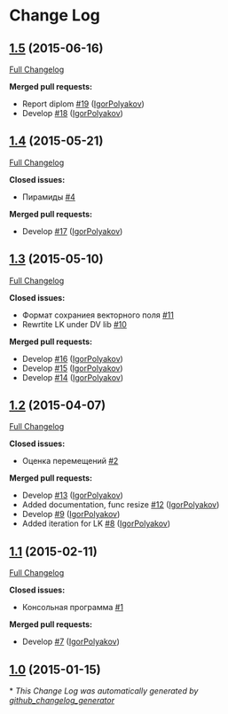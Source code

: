 # Change Log

## [1.5](https://github.com/IgorPolyakov/graduate-work/tree/1.5) (2015-06-16)
[Full Changelog](https://github.com/IgorPolyakov/graduate-work/compare/1.4...1.5)

**Merged pull requests:**

- Report diplom [\#19](https://github.com/IgorPolyakov/graduate-work/pull/19) ([IgorPolyakov](https://github.com/IgorPolyakov))
- Develop [\#18](https://github.com/IgorPolyakov/graduate-work/pull/18) ([IgorPolyakov](https://github.com/IgorPolyakov))

## [1.4](https://github.com/IgorPolyakov/graduate-work/tree/1.4) (2015-05-21)
[Full Changelog](https://github.com/IgorPolyakov/graduate-work/compare/1.3...1.4)

**Closed issues:**

- Пирамиды [\#4](https://github.com/IgorPolyakov/graduate-work/issues/4)

**Merged pull requests:**

- Develop [\#17](https://github.com/IgorPolyakov/graduate-work/pull/17) ([IgorPolyakov](https://github.com/IgorPolyakov))

## [1.3](https://github.com/IgorPolyakov/graduate-work/tree/1.3) (2015-05-10)
[Full Changelog](https://github.com/IgorPolyakov/graduate-work/compare/1.2...1.3)

**Closed issues:**

- Формат сохраниея векторного поля [\#11](https://github.com/IgorPolyakov/graduate-work/issues/11)
- Rewrtite LK under DV lib [\#10](https://github.com/IgorPolyakov/graduate-work/issues/10)

**Merged pull requests:**

- Develop [\#16](https://github.com/IgorPolyakov/graduate-work/pull/16) ([IgorPolyakov](https://github.com/IgorPolyakov))
- Develop [\#15](https://github.com/IgorPolyakov/graduate-work/pull/15) ([IgorPolyakov](https://github.com/IgorPolyakov))
- Develop [\#14](https://github.com/IgorPolyakov/graduate-work/pull/14) ([IgorPolyakov](https://github.com/IgorPolyakov))

## [1.2](https://github.com/IgorPolyakov/graduate-work/tree/1.2) (2015-04-07)
[Full Changelog](https://github.com/IgorPolyakov/graduate-work/compare/1.1...1.2)

**Closed issues:**

- Оценка перемещений [\#2](https://github.com/IgorPolyakov/graduate-work/issues/2)

**Merged pull requests:**

- Develop [\#13](https://github.com/IgorPolyakov/graduate-work/pull/13) ([IgorPolyakov](https://github.com/IgorPolyakov))
- Added documentation, func resize [\#12](https://github.com/IgorPolyakov/graduate-work/pull/12) ([IgorPolyakov](https://github.com/IgorPolyakov))
- Develop [\#9](https://github.com/IgorPolyakov/graduate-work/pull/9) ([IgorPolyakov](https://github.com/IgorPolyakov))
- Added iteration for LK [\#8](https://github.com/IgorPolyakov/graduate-work/pull/8) ([IgorPolyakov](https://github.com/IgorPolyakov))

## [1.1](https://github.com/IgorPolyakov/graduate-work/tree/1.1) (2015-02-11)
[Full Changelog](https://github.com/IgorPolyakov/graduate-work/compare/1.0...1.1)

**Closed issues:**

- Консольная программа [\#1](https://github.com/IgorPolyakov/graduate-work/issues/1)

**Merged pull requests:**

- Develop [\#7](https://github.com/IgorPolyakov/graduate-work/pull/7) ([IgorPolyakov](https://github.com/IgorPolyakov))

## [1.0](https://github.com/IgorPolyakov/graduate-work/tree/1.0) (2015-01-15)


\* *This Change Log was automatically generated by [github_changelog_generator](https://github.com/skywinder/Github-Changelog-Generator)*
